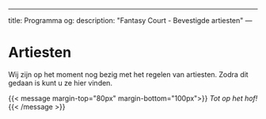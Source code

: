 ---
title: Programma
og:
  description: "Fantasy Court - Bevestigde artiesten"
—
# Artiesten
Wij zijn op het moment nog bezig met het regelen van artiesten. Zodra dit gedaan is kunt u ze hier vinden.

{{< message margin-top="80px" margin-bottom="100px">}}
_Tot op het hof!_
{{< /message >}}
